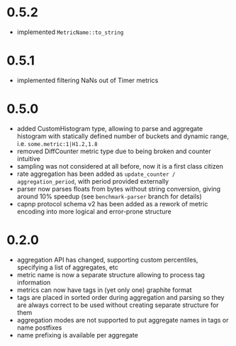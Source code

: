 # 0.5.2
* implemented `MetricName::to_string`

# 0.5.1
* implemented filtering NaNs out of Timer metrics

# 0.5.0
* added CustomHistogram type, allowing to parse and aggregate histogram with statically defined number of buckets and dynamic range, i.e. `some.metric:1|H1.2,1.8`
* removed DiffCounter metric type due to being broken and counter intuitive
* sampling was not considered at all before, now it is a first class citizen
* rate aggregation has been added as `update_counter / aggregation_period`, with period provided externally
* parser now parses floats from bytes without string conversion, giving around 10% speedup (see `benchmark-parser` branch for details)
* capnp protocol schema v2 has been added as a rework of metric encoding into more logical and error-prone structure

# 0.2.0

* aggregation API has changed, supporting custom percentiles, specifying a list of aggregates, etc
* metric name is now a separate structure allowing to process tag information
* metrics can now have tags in (yet only one) graphite format
* tags are placed in sorted order during aggregation and parsing so they are always correct to be used without creating separate structure for them
* aggregation modes are not supported to put aggregate names in tags or name postfixes
* name prefixing is available per aggregate
